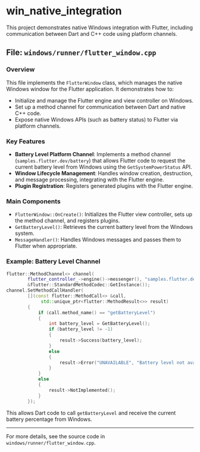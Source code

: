
# win_native_integration

This project demonstrates native Windows integration with Flutter, including communication between Dart and C++ code using platform channels.

## File: `windows/runner/flutter_window.cpp`

### Overview

This file implements the `FlutterWindow` class, which manages the native Windows window for the Flutter application. It demonstrates how to:
- Initialize and manage the Flutter engine and view controller on Windows.
- Set up a method channel for communication between Dart and native C++ code.
- Expose native Windows APIs (such as battery status) to Flutter via platform channels.

### Key Features

- **Battery Level Platform Channel**: Implements a method channel (`samples.flutter.dev/battery`) that allows Flutter code to request the current battery level from Windows using the `GetSystemPowerStatus` API.
- **Window Lifecycle Management**: Handles window creation, destruction, and message processing, integrating with the Flutter engine.
- **Plugin Registration**: Registers generated plugins with the Flutter engine.

### Main Components

- `FlutterWindow::OnCreate()`: Initializes the Flutter view controller, sets up the method channel, and registers plugins.
- `GetBatteryLevel()`: Retrieves the current battery level from the Windows system.
- `MessageHandler()`: Handles Windows messages and passes them to Flutter when appropriate.

### Example: Battery Level Channel

```cpp
flutter::MethodChannel<> channel(
		flutter_controller_->engine()->messenger(), "samples.flutter.dev/battery",
		&flutter::StandardMethodCodec::GetInstance());
channel.SetMethodCallHandler(
		[](const flutter::MethodCall<> &call,
			 std::unique_ptr<flutter::MethodResult<>> result)
		{
			if (call.method_name() == "getBatteryLevel")
			{
				int battery_level = GetBatteryLevel();
				if (battery_level != -1)
				{
					result->Success(battery_level);
				}
				else
				{
					result->Error("UNAVAILABLE", "Battery level not available.");
				}
			}
			else
			{
				result->NotImplemented();
			}
		});
```

This allows Dart code to call `getBatteryLevel` and receive the current battery percentage from Windows.

---

For more details, see the source code in `windows/runner/flutter_window.cpp`.
